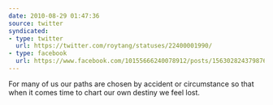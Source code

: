 ```yaml
---
date: 2010-08-29 01:47:36
source: twitter
syndicated:
- type: twitter
  url: https://twitter.com/roytang/statuses/22400001990/
- type: facebook
  url: https://www.facebook.com/10155666240078912/posts/156302824379876
---
```


For many of us our paths are chosen by accident or circumstance so that when it comes time to chart our own destiny we feel lost.